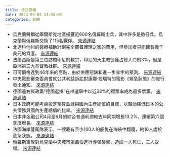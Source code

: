 ```yaml
---
title: 今日頭條
date: 2024-09-03 13:04:03
categories: 新聞            
---
```

- 烏克蘭聲稱從庫爾斯克地區捕獲近600名俄羅斯士兵，其中許多是徵召兵。烏克蘭與俄羅斯交換了115名戰俘。 [來源連結](https://www.theguardian.com/world/article/2024/sep/03/ukrainian-troops-audacious-incursion-russia-kursk)
- 北達科他州的醫療補助計劃完全覆蓋護理之家的費用，但參加者只能擁有幾千美元的資產。 [來源連結](https://www.npr.org/2024/09/03/nx-s1-5072964/farmers-medicaid-nursing-home-long-term-care)
- 法蘭西斯是第三位訪問印尼的教宗，印尼的天主教徒僅占總人口的3%，但是亞洲第三大基督教社群。 [來源連結](https://www.npr.org/2024/09/03/g-s1-20592/pope-asia-indonesia)
- 可可價格達到46年來的高點，由於供應短缺和進一步赤字的預測。 [來源連結](https://www.theguardian.com/global-development/article/2024/sep/03/the-bitter-future-of-chocolate-how-drought-and-a-youth-exodus-threaten-mexicos-prized-cocoa)
- 中央電影審查委員會就公共利益訴訟對康娜·拉瑙特的電影《緊急狀態》的發行發出通知。 [來源連結](https://www.thehindu.com/news/morning-digest-september-3-2024/article68598611.ece)
- 德國遠右翼政黨“德國選擇”在州選舉中以近33%的得票率成為最多票黨。 [來源連結](https://www.theguardian.com/world/article/2024/sep/03/jewish-groups-minorities-germany-afd-victory-state-elections)
- 日本政府可能考慮設定預算盈餘與國內生產總值的目標，以幫助降低日本的公共債務與國內生產總值的比率。 [來源連結](https://www.japantimes.co.jp/business/2024/09/03/economy/japan-new-fiscal-target/)
- 日本非金融公司4月至6月的綜合普通利潤較去年同期增長13.2%，連續第六個季度增長。 [來源連結](https://www.japantimes.co.jp/business/2024/09/03/companies/japan-firms-profits/)
- 法國海岸警衛隊表示，一艘載有至少100人的船隻在海峽中翻覆，約10人處於危急狀態。 [來源連結](https://www.theguardian.com/uk-news/article/2024/sep/03/rescue-under-way-in-channel-as-boat-carrying-at-least-100-capsizes)
- 俄羅斯軍隊對烏克蘭中央城市第聶伯進行導彈襲擊，造成一人死亡，三人受傷。 [來源連結](https://www.theguardian.com/world/article/2024/sep/03/ukraine-war-briefing-putin-and-mongolia-flout-icc-arrest-warrant)



